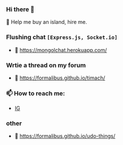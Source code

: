 ### Hi there 👋
🌱 Help me buy an island, hire me.

### Flushing chat ```[Express.js, Socket.io]```
- &#128279; https://mongolchat.herokuapp.com/
### Wrtie a thread on my forum
- &#128279; https://formalibus.github.io/timach/

### 📫 How to reach me:
- [IG](https://www.instagram.com/formalibus/)

### other
- &#128279; https://formalibus.github.io/udo-things/

<!--
**Formalibus/Formalibus** is a ✨ _special_ ✨ repository because its `README.md` (this file) appears on your GitHub profile.

Here are some ideas to get you started:

- 🔭 I’m currently working on ...

- 👯 I’m looking to collaborate on ...
- 🤔 I’m looking for help with ...
- 💬 Ask me about ...

- 😄 Pronouns: ...
- ⚡ Fun fact: ...
-->
